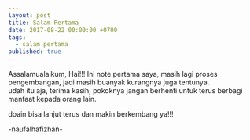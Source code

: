 ```yaml
---
layout: post
title: Salam Pertama
date: 2017-08-22 00:00:00 +0700
tags:
  - salam pertama
published: true
---
```


Assalamualaikum, Hai!!! Ini note pertama saya, masih lagi proses pengembangan, jadi masih buanyak kurangnya juga tentunya.  
udah itu aja, terima kasih, pokoknya jangan berhenti untuk terus berbagi manfaat kepada orang lain.

doain bisa lanjut terus dan makin berkembang ya!!!


-naufalhafizhan-
